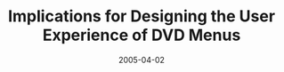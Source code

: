 ---
abstract: ''
authors:
- Thomas Költringer
- Martin Tomitsch
- Karin Kappel
- Daniel Kalbeck
- Thomas Grechenig
date: '2005-04-02'
featured: false
links:
- name: Publik
  url: https://publik.tuwien.ac.at/showentry.php?ID=139691&lang=2
publication: 'Vortrag: ACM Conference on Human Factors in Computing Systems - CHI,
  Portland, Oregon; 02.04.2005 - 07.04.2005; in: "Extended Abstracts of the ACM Conference
  on Human Factors in Computing Systems - CHI 2005", (2005), ISBN: 1-59593-083-3'
publication_types:
- '1'
publishDate: '2005-04-02'
title: Implications for Designing the User Experience of DVD Menus
url_pdf: ''
---